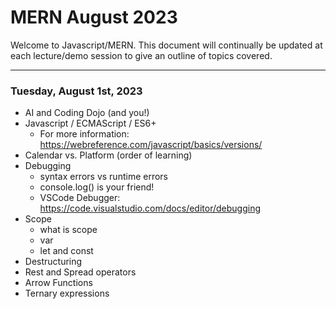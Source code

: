 
# MERN August 2023

Welcome to Javascript/MERN. This document will continually be updated at each lecture/demo session to give an outline of topics covered.

***

### Tuesday, August 1st, 2023
- AI and Coding Dojo (and you!)
- Javascript / ECMAScript / ES6+
    * For more information: https://webreference.com/javascript/basics/versions/
- Calendar vs. Platform (order of learning)
- Debugging
    * syntax errors vs runtime errors
    * console.log() is your friend!
    * VSCode Debugger: https://code.visualstudio.com/docs/editor/debugging
- Scope
    * what is scope
    * var
    * let and const
- Destructuring
- Rest and Spread operators
- Arrow Functions
- Ternary expressions